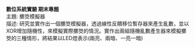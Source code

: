 **數位系統實驗 期末專題**  
主題: 擲筊模擬器  
描述: 研究並實作出一個擲筊模擬器，透過線性反饋移位暫存器來產生亂數，並以XOR增加隨機性，來模擬實際擲筊的情況。實作出兩組隨機亂數產生器來模擬擲筊的三種情形，將結果以LED燈表示(兩亮、兩暗、一亮一暗)
